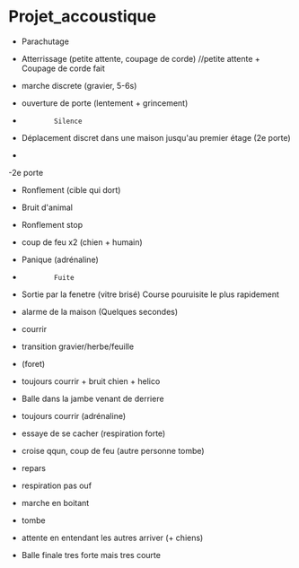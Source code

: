 # Projet_accoustique

- Parachutage
- Atterrissage (petite attente, coupage de corde) //petite attente + Coupage de corde fait
- marche discrete (gravier, 5-6s)
- ouverture de porte (lentement + grincement)

-             Silence
- Déplacement discret dans une maison jusqu'au premier étage (2e porte)
- 
-2e porte
- Ronflement (cible qui dort)
- Bruit d'animal
- Ronflement stop
- coup de feu x2 (chien + humain)
- Panique (adrénaline)

-             Fuite
- Sortie par la fenetre (vitre brisé)
              Course pouruisite le plus rapidement
- alarme de la maison (Quelques secondes)
- courrir
- transition gravier/herbe/feuille
- (foret)
- toujours courrir + bruit chien + helico
- Balle dans la jambe venant de derriere
- toujours courrir (adrénaline)
- essaye de se cacher (respiration forte)
- croise qqun, coup de feu (autre personne tombe)
- repars
- respiration pas ouf
- marche en boitant
- tombe
- attente en entendant les autres arriver (+ chiens)
- Balle finale tres forte mais tres courte
